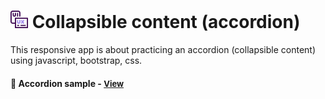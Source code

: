 # <span><img src="./ui-ux.png" alt=accordion style="height: 1em;"></span> Collapsible content (accordion)

This responsive app is about practicing an accordion (collapsible content) using javascript, bootstrap, css.

<h4>🔹 Accordion sample - <a href="https://simonakom.github.io/accordion/index.html" style="font-size:small;">View</a><h4>


